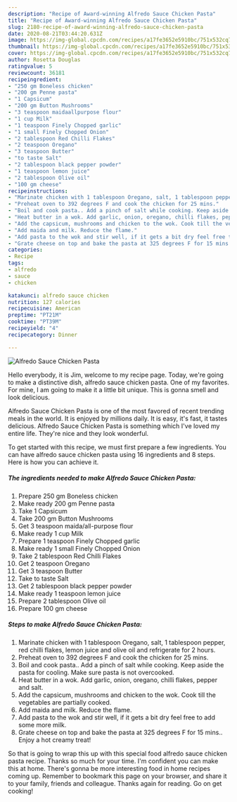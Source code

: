 ```yaml
---
description: "Recipe of Award-winning Alfredo Sauce Chicken Pasta"
title: "Recipe of Award-winning Alfredo Sauce Chicken Pasta"
slug: 2180-recipe-of-award-winning-alfredo-sauce-chicken-pasta
date: 2020-08-21T03:44:20.631Z
image: https://img-global.cpcdn.com/recipes/a17fe3652e5910bc/751x532cq70/alfredo-sauce-chicken-pasta-recipe-main-photo.jpg
thumbnail: https://img-global.cpcdn.com/recipes/a17fe3652e5910bc/751x532cq70/alfredo-sauce-chicken-pasta-recipe-main-photo.jpg
cover: https://img-global.cpcdn.com/recipes/a17fe3652e5910bc/751x532cq70/alfredo-sauce-chicken-pasta-recipe-main-photo.jpg
author: Rosetta Douglas
ratingvalue: 5
reviewcount: 36181
recipeingredient:
- "250 gm Boneless chicken"
- "200 gm Penne pasta"
- "1 Capsicum"
- "200 gm Button Mushrooms"
- "3 teaspoon maidaallpurpose flour"
- "1 cup Milk"
- "1 teaspoon Finely Chopped garlic"
- "1 small Finely Chopped Onion"
- "2 tablespoon Red Chilli Flakes"
- "2 teaspoon Oregano"
- "3 teaspoon Butter"
- "to taste Salt"
- "2 tablespoon black pepper powder"
- "1 teaspoon lemon juice"
- "2 tablespoon Olive oil"
- "100 gm cheese"
recipeinstructions:
- "Marinate chicken with 1 tablespoon Oregano, salt, 1 tablespoon pepper, red chilli flakes, lemon juice and olive oil and refrigerate for 2 hours."
- "Preheat oven to 392 degrees F and cook the chicken for 25 mins."
- "Boil and cook pasta.. Add a pinch of salt while cooking. Keep aside the pasta for cooling. Make sure pasta is not overcooked."
- "Heat butter in a wok. Add garlic, onion, oregano, chilli flakes, pepper and salt."
- "Add the capsicum, mushrooms and chicken to the wok. Cook till the vegetables are partially cooked."
- "Add maida and milk. Reduce the flame."
- "Add pasta to the wok and stir well, if it gets a bit dry feel free to add some more milk."
- "Grate cheese on top and bake the pasta at 325 degrees F for 15 mins.. Enjoy a hot creamy treat!"
categories:
- Recipe
tags:
- alfredo
- sauce
- chicken

katakunci: alfredo sauce chicken 
nutrition: 127 calories
recipecuisine: American
preptime: "PT21M"
cooktime: "PT39M"
recipeyield: "4"
recipecategory: Dinner

---
```



![Alfredo Sauce Chicken Pasta](https://img-global.cpcdn.com/recipes/a17fe3652e5910bc/751x532cq70/alfredo-sauce-chicken-pasta-recipe-main-photo.jpg)

Hello everybody, it is Jim, welcome to my recipe page. Today, we're going to make a distinctive dish, alfredo sauce chicken pasta. One of my favorites. For mine, I am going to make it a little bit unique. This is gonna smell and look delicious.



Alfredo Sauce Chicken Pasta is one of the most favored of recent trending meals in the world. It is enjoyed by millions daily. It is easy, it's fast, it tastes delicious. Alfredo Sauce Chicken Pasta is something which I've loved my entire life. They're nice and they look wonderful.


To get started with this recipe, we must first prepare a few ingredients. You can have alfredo sauce chicken pasta using 16 ingredients and 8 steps. Here is how you can achieve it.

<!--inarticleads1-->

##### The ingredients needed to make Alfredo Sauce Chicken Pasta:

1. Prepare 250 gm Boneless chicken
1. Make ready 200 gm Penne pasta
1. Take 1 Capsicum
1. Take 200 gm Button Mushrooms
1. Get 3 teaspoon maida/all-purpose flour
1. Make ready 1 cup Milk
1. Prepare 1 teaspoon Finely Chopped garlic
1. Make ready 1 small Finely Chopped Onion
1. Take 2 tablespoon Red Chilli Flakes
1. Get 2 teaspoon Oregano
1. Get 3 teaspoon Butter
1. Take to taste Salt
1. Get 2 tablespoon black pepper powder
1. Make ready 1 teaspoon lemon juice
1. Prepare 2 tablespoon Olive oil
1. Prepare 100 gm cheese




<!--inarticleads2-->

##### Steps to make Alfredo Sauce Chicken Pasta:

1. Marinate chicken with 1 tablespoon Oregano, salt, 1 tablespoon pepper, red chilli flakes, lemon juice and olive oil and refrigerate for 2 hours.
1. Preheat oven to 392 degrees F and cook the chicken for 25 mins.
1. Boil and cook pasta.. Add a pinch of salt while cooking. Keep aside the pasta for cooling. Make sure pasta is not overcooked.
1. Heat butter in a wok. Add garlic, onion, oregano, chilli flakes, pepper and salt.
1. Add the capsicum, mushrooms and chicken to the wok. Cook till the vegetables are partially cooked.
1. Add maida and milk. Reduce the flame.
1. Add pasta to the wok and stir well, if it gets a bit dry feel free to add some more milk.
1. Grate cheese on top and bake the pasta at 325 degrees F for 15 mins.. Enjoy a hot creamy treat!




So that is going to wrap this up with this special food alfredo sauce chicken pasta recipe. Thanks so much for your time. I'm confident you can make this at home. There's gonna be more interesting food in home recipes coming up. Remember to bookmark this page on your browser, and share it to your family, friends and colleague. Thanks again for reading. Go on get cooking!
